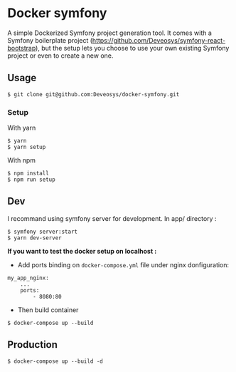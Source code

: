 # Docker symfony

A simple Dockerized Symfony project generation tool.
It comes with a Symfony boilerplate project (https://github.com/Deveosys/symfony-react-bootstrap), but the setup lets you choose to use your own existing Symfony project or even to create a new one.

## Usage

```
$ git clone git@github.com:Deveosys/docker-symfony.git
```

### Setup

With yarn

```
$ yarn
$ yarn setup
```

With npm

```
$ npm install
$ npm run setup
```

## Dev

I recommand using symfony server for development.
In app/ directory :

```
$ symfony server:start
$ yarn dev-server
```

**If you want to test the docker setup on localhost :**

-   Add ports binding on `docker-compose.yml` file under nginx donfiguration:

```
my_app_nginx:
    ...
    ports:
        - 8080:80
```

-   Then build container

```
$ docker-compose up --build
```

## Production

```
$ docker-compose up --build -d
```
